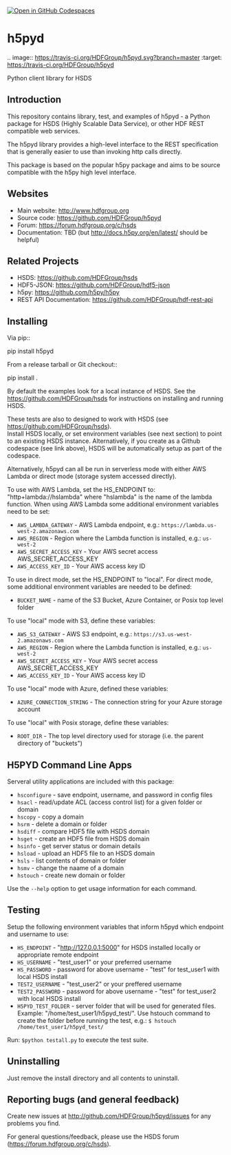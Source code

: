 [![Open in GitHub Codespaces](https://github.com/codespaces/badge.svg)](https://codespaces.new/hdfgroup/h5pyd)

h5pyd
=====

.. image:: https://travis-ci.org/HDFGroup/h5pyd.svg?branch=master
    :target: https://travis-ci.org/HDFGroup/h5pyd

Python client library for HSDS


Introduction
------------
This repository contains library, test, and examples of h5pyd - a Python package for HSDS 
(Highly Scalable Data Service), or other HDF REST compatible web services.

The h5pyd library provides a high-level interface to the REST specification that is generally
easier to use than invoking http calls directly.

This package is based on the popular h5py package and aims to be source compatible with
the h5py high level interface.


Websites
--------

* Main website: http://www.hdfgroup.org
* Source code: https://github.com/HDFGroup/h5pyd
* Forum: https://forum.hdfgroup.org/c/hsds
* Documentation: TBD (but http://docs.h5py.org/en/latest/ should be helpful)

Related Projects
----------------

* HSDS: https://github.com/HDFGroup/hsds
* HDF5-JSON: https://github.com/HDFGroup/hdf5-json
* h5py: https://github.com/h5py/h5py
* REST API Documentation: https://github.com/HDFGroup/hdf-rest-api

Installing
-----------

Via pip::

   pip install h5pyd

From a release tarball or Git checkout::

   pip install .

By default the examples look for a local instance of HSDS.  See the  https://github.com/HDFGroup/hsds
for instructions on installing and running HSDS.

These tests are also to designed to work with HSDS (see https://github.com/HDFGroup/hsds).  
Install HSDS locally, or set environment variables (see next section)
to point to an existing HSDS instance.  Alternatively, if you create as a Github codespace 
(see link above), HSDS will be automatically setup as part of the codespace.

Alternatively, h5pyd can all be run in serverless mode with either AWS Lambda or direct mode (storage system accessed directly).

To use with AWS Lambda, set the HS_ENDPOINT to: "http+lambda://hslambda" where "hslambda" is the name
of the lambda function.  When using AWS Lambda some additional environment variables need to be set:

* ``AWS_LAMBDA_GATEWAY`` - AWS Lambda endpoint, e.g.: ``https://lambda.us-west-2.amazonaws.com``
* ``AWS_REGION`` - Region where the Lambda function is installed, e.g.: ``us-west-2``
* ``AWS_SECRET_ACCESS_KEY`` - Your AWS secret access AWS_SECRET_ACCESS_KEY
* ``AWS_ACCESS_KEY_ID`` - Your AWS access key ID


To use in direct mode, set the HS_ENDPOINT to "local".  For direct mode, some additional environment
variables are needed to be defined:

* ``BUCKET_NAME`` - name of the S3 Bucket, Azure Container, or Posix top level folder

To use "local" mode with S3, define these variables:

* ``AWS_S3_GATEWAY`` - AWS S3 endpoint, e.g.: ``https://s3.us-west-2.amazonaws.com``
* ``AWS_REGION`` - Region where the Lambda function is installed, e.g.: ``us-west-2``
* ``AWS_SECRET_ACCESS_KEY`` - Your AWS secret access AWS_SECRET_ACCESS_KEY
* ``AWS_ACCESS_KEY_ID`` - Your AWS access key ID

To use "local" mode with Azure, defined these variables:

* ``AZURE_CONNECTION_STRING`` - The connection string for your Azure storage account

To use "local" with Posix storage, define these variables:

* ``ROOT_DIR`` - The top level directory used for storage (i.e. the parent directory of "buckets")

H5PYD Command Line Apps
-----------------------

Serveral utility applications are included with this package:

* ``hsconfigure`` - save endpoint, username, and password in config files
* ``hsacl`` - read/update ACL (access control list) for a given folder or domain
* ``hscopy`` - copy a domain
* ``hsrm`` - delete a domain or folder
* ``hsdiff`` - compare HDF5 file with HSDS domain
* ``hsget`` - create an HDF5 file from HSDS domain
* ``hsinfo`` - get server status or domain details
* ``hsload`` - upload an HDF5 file to an HSDS domain
* ``hsls`` - list contents of domain or folder
* ``hsmv`` - change the naame of a domain
* ``hstouch`` - create new domain or folder

Use the ``--help`` option to get usage information for each command.

Testing
-------
Setup the following environment variables that inform h5pyd which endpoint and username to use:

* ``HS_ENDPOINT`` - "http://127.0.0.1:5000" for HSDS installed locally or appropriate remote endpoint
* ``HS_USERNAME`` - "test_user1" or your preferred username
* ``HS_PASSWORD`` - password for above username - "test" for test_user1 with local HSDS install
* ``TEST2_USERNAME`` - "test_user2" or your preffered username
* ``TEST2_PASSWORD`` - password for above username - "test" for test_user2 with local HSDS install
* ``H5PYD_TEST_FOLDER`` - server folder that will be used for generated files.  Example: "/home/test_user1/h5pyd_test/". Use hstouch command to create the folder before running the test, e.g.: ``$ hstouch /home/test_user1/h5pyd_test/``

Run: ``$python testall.py`` to execute the test suite.

Uninstalling
-------------

Just remove the install directory and all contents to uninstall.


Reporting bugs (and general feedback)
-------------------------------------

Create new issues at http://github.com/HDFGroup/h5pyd/issues for any problems you find.

For general questions/feedback, please use the HSDS forum (https://forum.hdfgroup.org/c/hsds).
